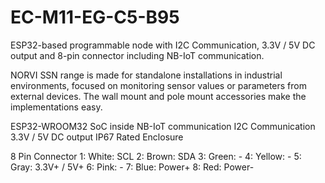# EC-M11-EG-C5-B95
ESP32-based programmable node with I2C Communication, 3.3V / 5V DC output and 8-pin connector including NB-IoT communication.

NORVI SSN range is made for standalone installations in industrial environments, focused on monitoring sensor values or parameters from external devices. 
The wall mount and pole mount accessories make the implementations easy.

ESP32-WROOM32 SoC inside
NB-IoT communication
I2C Communication
3.3V / 5V DC output
IP67 Rated Enclosure

8 Pin Connector
1:   White:   SCL
2:   Brown:   SDA
3:   Green:   -
4:   Yellow:  -
5:   Gray:    3.3V+ / 5V+
6:   Pink:    -
7:   Blue:    Power+
8:   Red:     Power-
